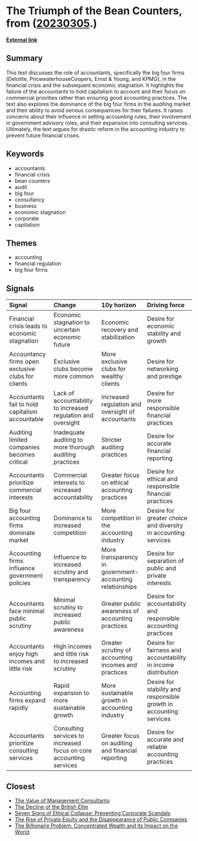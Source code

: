 # __The Triumph of the Bean Counters__, from ([20230305](https://kghosh.substack.com/p/20230305).)

__[External link](https://www.theguardian.com/news/2018/may/29/the-financial-scandal-no-one-is-talking-about-big-four-accountancy-firms?utm_source=pocket_reader)__



## Summary

This text discusses the role of accountants, specifically the big four firms (Deloitte, PricewaterhouseCoopers, Ernst & Young, and KPMG), in the financial crisis and the subsequent economic stagnation. It highlights the failure of the accountants to hold capitalism to account and their focus on commercial priorities rather than ensuring good accounting practices. The text also explores the dominance of the big four firms in the auditing market and their ability to avoid serious consequences for their failures. It raises concerns about their influence in setting accounting rules, their involvement in government advisory roles, and their expansion into consulting services. Ultimately, the text argues for drastic reform in the accounting industry to prevent future financial crises.

## Keywords

* accountants
* financial crisis
* bean counters
* audit
* big four
* consultancy
* business
* economic stagnation
* corporate
* capitalism

## Themes

* accounting
* financial regulation
* big four firms

## Signals

| Signal                                             | Change                                                             | 10y horizon                                              | Driving force                                                      |
|:---------------------------------------------------|:-------------------------------------------------------------------|:---------------------------------------------------------|:-------------------------------------------------------------------|
| Financial crisis leads to economic stagnation      | Economic stagnation to uncertain economic future                   | Economic recovery and stabilization                      | Desire for economic stability and growth                           |
| Accountancy firms open exclusive clubs for clients | Exclusive clubs become more common                                 | More exclusive clubs for wealthy clients                 | Desire for networking and prestige                                 |
| Accountants fail to hold capitalism accountable    | Lack of accountability to increased regulation and oversight       | Increased regulation and oversight of accountants        | Desire for more responsible financial practices                    |
| Auditing limited companies becomes critical        | Inadequate auditing to more thorough auditing practices            | Stricter auditing practices                              | Desire for accurate financial reporting                            |
| Accountants prioritize commercial interests        | Commercial interests to increased accountability                   | Greater focus on ethical accounting practices            | Desire for ethical and responsible financial practices             |
| Big four accounting firms dominate market          | Dominance to increased competition                                 | More competition in the accounting industry              | Desire for greater choice and diversity in accounting services     |
| Accounting firms influence government policies     | Influence to increased scrutiny and transparency                   | More transparency in government-accounting relationships | Desire for separation of public and private interests              |
| Accountants face minimal public scrutiny           | Minimal scrutiny to increased public awareness                     | Greater public awareness of accounting practices         | Desire for accountability and responsible accounting practices     |
| Accountants enjoy high incomes and little risk     | High incomes and little risk to increased scrutiny                 | Greater scrutiny of accounting incomes and practices     | Desire for fairness and accountability in income distribution      |
| Accounting firms expand rapidly                    | Rapid expansion to more sustainable growth                         | More sustainable growth in accounting industry           | Desire for stability and responsible growth in accounting services |
| Accountants prioritize consulting services         | Consulting services to increased focus on core accounting services | Greater focus on auditing and financial reporting        | Desire for accurate and reliable accounting practices              |

## Closest

* [The Value of Management Consultants](e35045210e6be5203ded2be5b9ed63f6)
* [The Decline of the British Elite](ca555520973a0e8519ff854da1de4d88)
* [Seven Signs of Ethical Collapse: Preventing Corporate Scandals](45854362019860740951c83df1c7122e)
* [The Rise of Private Equity and the Disappearance of Public Companies](86944a8ff63c9744c1d3cfb858bae3da)
* [The Billionaire Problem: Concentrated Wealth and its Impact on the World](4ef8cee75515da28d5c6ad986ee83030)